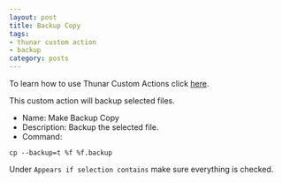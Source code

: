 ```yaml
---
layout: post
title: Backup Copy
tags:
- thunar custom action
- backup
category: posts
---
```

To learn how to use Thunar Custom Actions click [here](http://birchwell.github.io/posts/convert-video-to-avi/).

This custom action will backup selected files.

* Name: Make Backup Copy
* Description: Backup the selected file.
* Command: 

`cp --backup=t %f %f.backup`

Under `Appears if selection contains` make sure everything is checked.
